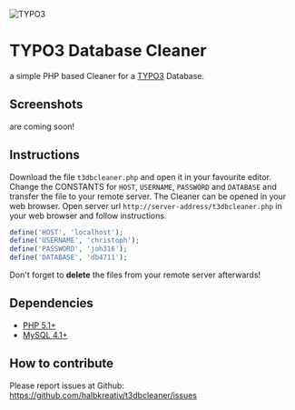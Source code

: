 ![TYPO3](http://typo3.org/typo3conf/ext/t3org_template/i/typo3-logo.png)

TYPO3 Database Cleaner
===========

a simple PHP based Cleaner for a [TYPO3](http://typo3.org) Database.

Screenshots
-----------

are coming soon!

Instructions
-----------

Download the file `t3dbcleaner.php` and open it in your favourite editor. Change the CONSTANTS for `HOST`, `USERNAME`, `PASSWORD` and `DATABASE` and transfer the file to your remote server. The Cleaner can be opened in your web browser. Open server url `http://server-address/t3dbcleaner.php` in your web browser and follow instructions.

```php
define('HOST', 'localhost');
define('USERNAME', 'christoph');
define('PASSWORD', 'joh316');
define('DATABASE', 'db4711');
```

Don't forget to **delete** the files from your remote server afterwards!

Dependencies
-----------

* [PHP 5.1+](http://php.net/)
* [MySQL 4.1+](https://www.mysql.com/)

How to contribute
------------

Please report issues at Github:
<a href="https://github.com/halbkreativ/t3dbcleaner/issues" target="_blank">https://github.com/halbkreativ/t3dbcleaner/issues</a>